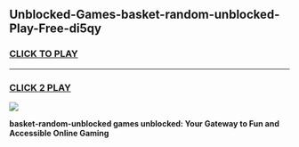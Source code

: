 
## Unblocked-Games-basket-random-unblocked-Play-Free-di5qy
<h3>
<a href="https://premium76.site?title=basket-random-unblocked&ref=10A">CLICK TO PLAY</a></h3>
<hr>

<h3>
<a href="https://premium76.site?title=basket-random-unblocked&ref=10A">CLICK 2 PLAY</a>
  
</h3>

<a href="https://premium76.site?title=basket-random-unblocked&ref=10A"><img src="https://clearcache.store/games.png"></a>


**basket-random-unblocked games unblocked: Your Gateway to Fun and Accessible Online Gaming**
